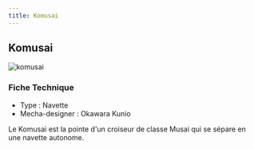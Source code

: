 ```yaml
---
title: Komusai
---
```


Komusai
-------


![komusai](/images/stories/saga/msgundam/mechas/komusai.png)


### Fiche Technique


- Type : Navette   
- Mecha-designer : Okawara Kunio


Le Komusai est la pointe d'un croiseur de classe Musai qui se sépare en une navette autonome.


